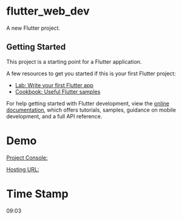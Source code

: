 # flutter_web_dev

A new Flutter project.

## Getting Started

This project is a starting point for a Flutter application.

A few resources to get you started if this is your first Flutter project:

- [Lab: Write your first Flutter app](https://docs.flutter.dev/get-started/codelab)
- [Cookbook: Useful Flutter samples](https://docs.flutter.dev/cookbook)

For help getting started with Flutter development, view the
[online documentation](https://docs.flutter.dev/), which offers tutorials,
samples, guidance on mobile development, and a full API reference.

# Demo
[Project Console:](https://console.firebase.google.com/project/flutter-web-dev-ffd3d/overview)

[Hosting URL:](https://flutter-web-dev-ffd3d.web.app)

# Time Stamp
09:03

